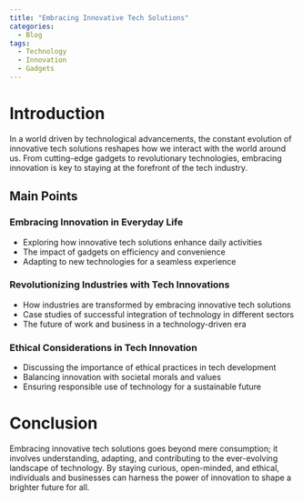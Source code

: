 ```yaml
---
title: "Embracing Innovative Tech Solutions"
categories:
  - Blog
tags:
  - Technology
  - Innovation
  - Gadgets
---
```


# Introduction
In a world driven by technological advancements, the constant evolution of innovative tech solutions reshapes how we interact with the world around us. From cutting-edge gadgets to revolutionary technologies, embracing innovation is key to staying at the forefront of the tech industry.

## Main Points
### Embracing Innovation in Everyday Life
- Exploring how innovative tech solutions enhance daily activities
- The impact of gadgets on efficiency and convenience
- Adapting to new technologies for a seamless experience

### Revolutionizing Industries with Tech Innovations
- How industries are transformed by embracing innovative tech solutions
- Case studies of successful integration of technology in different sectors
- The future of work and business in a technology-driven era

### Ethical Considerations in Tech Innovation
- Discussing the importance of ethical practices in tech development
- Balancing innovation with societal morals and values
- Ensuring responsible use of technology for a sustainable future

# Conclusion
Embracing innovative tech solutions goes beyond mere consumption; it involves understanding, adapting, and contributing to the ever-evolving landscape of technology. By staying curious, open-minded, and ethical, individuals and businesses can harness the power of innovation to shape a brighter future for all.